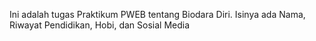 Ini adalah tugas Praktikum PWEB tentang Biodara Diri. Isinya ada Nama, Riwayat Pendidikan, Hobi, dan Sosial Media 
